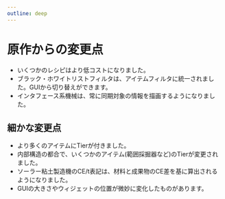 ```yaml
---
outline: deep
---
```


# 原作からの変更点
* いくつかのレシピはより低コストになりました。
* ブラック・ホワイトリストフィルタは、アイテムフィルタに統一されました。GUIから切り替えができます。
* インタフェース系機械は、常に同期対象の情報を描画するようになりました。

## 細かな変更点
* より多くのアイテムにTierが付きました。
* 内部構造の都合で、いくつかのアイテム(範囲採掘器など)のTierが変更されました。
* ソーラー粘土製造機のCE/t表記は、材料と成果物のCE差を基に算出されるようになりました。
* GUIの大きさやウィジェットの位置が微妙に変化したものがあります。